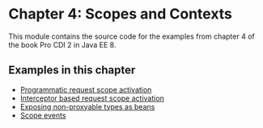 # Chapter 4: Scopes and Contexts

This module contains the source code for the examples from chapter 4 of the book Pro CDI 2 in Java EE 8.

## Examples in this chapter

 * [Programmatic request scope activation](109-programmatic-request-scope-activation)
 * [Interceptor based request scope activation](110-interceptor-request-scope-activation)
 * [Exposing non-proxyable types as beans](116-exposing-nonproxyable-types)
 * [Scope events](119-scope-events)